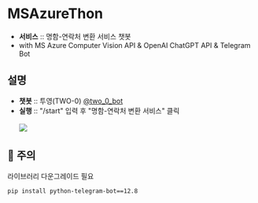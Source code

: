 # MSAzureThon
- <strong>서비스</strong> :: 명함-연락처 변환 서비스 챗봇
- with MS Azure Computer Vision API & OpenAI ChatGPT API & Telegram Bot

## 설명
- <strong>챗봇</strong> :: 투영(TWO-0) [@two_0_bot](https://web.telegram.org/k/#@two_0_bot)
- <strong>실행</strong> :: "/start" 입력 후 "명함-연락처 변환 서비스" 클릭
<br/><br/> <img src="https://user-images.githubusercontent.com/93754504/230894753-9d557402-afbe-4a56-9539-1c5917150d97.png"/>

## 🚨 주의
라이브러리 다운그레이드 필요
```text
pip install python-telegram-bot==12.8
```
